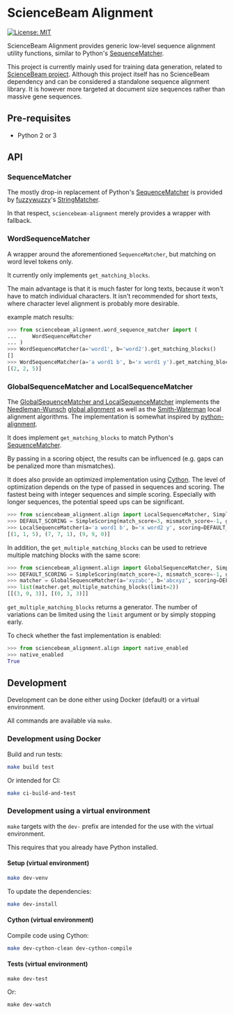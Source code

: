 # ScienceBeam Alignment

[![License: MIT](https://img.shields.io/badge/License-MIT-yellow.svg)](LICENSE)

ScienceBeam Alignment provides generic low-level sequence alignment utility functions, similar to Python's [SequenceMatcher](https://docs.python.org/3/library/difflib.html).

This project is currently mainly used for training data generation, related to [ScienceBeam project](https://github.com/elifesciences/sciencebeam). Although this project itself has no ScienceBeam dependency and can be considered a standalone sequence alignment library. It is however more targeted at document size sequences rather than massive gene sequences.

## Pre-requisites

- Python 2 or 3

## API

### SequenceMatcher

The mostly drop-in replacement of Python's [SequenceMatcher](https://docs.python.org/3/library/difflib.html)
is provided by [fuzzywuzzy](https://github.com/seatgeek/fuzzywuzzy)'s [StringMatcher](https://github.com/seatgeek/fuzzywuzzy/blob/master/fuzzywuzzy/StringMatcher.py).

In that respect, `sciencebeam-alignment` merely provides a wrapper with fallback.

### WordSequenceMatcher

A wrapper around the aforementioned `SequenceMatcher`, but matching on word level tokens only.

It currently only implements `get_matching_blocks`.

The main advantage is that it is much faster for long texts, because it won't have to match individual characters. It isn't recommended for short texts, where character level alignment is probably more desirable.

example match results:

```python
>>> from sciencebeam_alignment.word_sequence_matcher import (
...     WordSequenceMatcher
... )
>>> WordSequenceMatcher(a='word1', b='word2').get_matching_blocks()
[]
>>> WordSequenceMatcher(a='a word1 b', b='x word1 y').get_matching_blocks()
[(2, 2, 5)]
```

### GlobalSequenceMatcher and LocalSequenceMatcher

The [GlobalSequenceMatcher and LocalSequenceMatcher](https://github.com/elifesciences/sciencebeam-alignment/blob/develop/sciencebeam_alignment/align.py) implements the [Needleman-Wunsch](https://en.wikipedia.org/wiki/Needleman%E2%80%93Wunsch_algorithm) [global alignment](https://en.wikipedia.org/wiki/Sequence_alignment#Global_and_local_alignments) as well as the [Smith-Waterman](https://en.wikipedia.org/wiki/Smith%E2%80%93Waterman_algorithm) local alignment algorithms. The implementation is somewhat inspired by [python-alignment](https://github.com/eseraygun/python-alignment).

It does implement `get_matching_blocks` to match Python's [SequenceMatcher](https://docs.python.org/3/library/difflib.html).

By passing in a scoring object, the results can be influenced (e.g. gaps can be penalized more than mismatches).

It does also provide an optimized implementation using [Cython](https://cython.org/). The level of optimization depends on the type of passed in sequences and scoring. The fastest being with integer sequences and simple scoring. Especially with longer sequences, the potential speed ups can be significant.

```python
>>> from sciencebeam_alignment.align import LocalSequenceMatcher, SimpleScoring
>>> DEFAULT_SCORING = SimpleScoring(match_score=3, mismatch_score=-1, gap_score=-2)
>>> LocalSequenceMatcher(a='a word1 b', b='x word2 y', scoring=DEFAULT_SCORING).get_matching_blocks()
[(1, 1, 5), (7, 7, 1), (9, 9, 0)]
```

In addition, the `get_multiple_matching_blocks` can be used to retrieve multiple matching blocks with the same score:

```python
>>> from sciencebeam_alignment.align import GlobalSequenceMatcher, SimpleScoring
>>> DEFAULT_SCORING = SimpleScoring(match_score=3, mismatch_score=-1, gap_score=-2)
>>> matcher = GlobalSequenceMatcher(a='xyzabc', b='abcxyz', scoring=DEFAULT_SCORING)
>>> list(matcher.get_multiple_matching_blocks(limit=2))
[[(3, 0, 3)], [(0, 3, 3)]]
```

`get_multiple_matching_blocks` returns a generator. The number of variations can be limited using the `limit` argument or by simply stopping early.

To check whether the fast implementation is enabled:

```python
>>> from sciencebeam_alignment.align import native_enabled
>>> native_enabled
True
```

## Development

Development can be done either using Docker (default) or a virtual environment.

All commands are available via `make`.

### Development using Docker

Build and run tests:

```bash
make build test
```

Or intended for CI:

```bash
make ci-build-and-test
```

### Development using a virtual environment

`make` targets with the `dev-` prefix are intended for the use with the virtual environment.

This requires that you already have Python installed.

#### Setup (virtual environment)

```bash
make dev-venv
```

To update the dependencies:

```bash
make dev-install
```

#### Cython (virtual environment)

Compile code using Cython:

```bash
make dev-cython-clean dev-cython-compile
```

#### Tests (virtual environment)

```base
make dev-test
```

Or:

```base
make dev-watch
```
